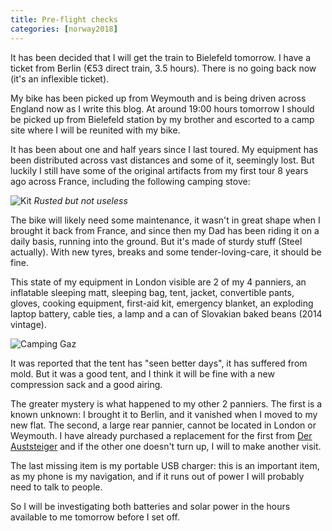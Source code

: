 ```yaml
---
title: Pre-flight checks
categories: [norway2018]
---
```


It has been decided that I will get the train to Bielefeld tomorrow. I have a
ticket from Berlin (€53 direct train, 3.5 hours). There is no going back now
(it's an inflexible ticket).

My bike has been picked up from Weymouth and is being driven across England
now as I write this blog. At around 19:00 hours tomorrow I should be picked up
from Bielefeld station by my brother and escorted to a camp site where I will
be reunited with my bike.

It has been about one and half years since I last toured. My equipment has
been distributed across vast distances and some of it, seemingly lost. But
luckily I still have some of the original artifacts from my first tour 8 years
ago across France, including the following camping stove:

![Kit](/images/norway/2018-06-20-kit.jpg)
_Rusted but not useless_

The bike will likely need some maintenance, it wasn't in great shape when I
brought it back from France, and since then my Dad has been riding it on a
daily basis, running into the ground. But it's made of sturdy stuff (Steel
actually). With new tyres, breaks and some tender-loving-care, it should be
fine.

This state of my equipment in London visible are 2 of my 4 panniers, an
inflatable sleeping matt, sleeping bag, tent, jacket, convertible pants,
gloves, cooking equipment, first-aid kit, emergency blanket, an exploding
laptop battery, cable ties, a lamp and a can of Slovakian baked beans (2014
vintage).

![Camping Gaz](/images/norway/2018-06-200-camping-gaz.jpg)

It was reported that the tent has "seen better days", it has suffered from
mold. But it was a good tent, and I think it will be fine with a new
compression sack and a good airing.

The greater mystery is what happened to my other 2 panniers. The first is a
known unknown: I brought it to Berlin, and it vanished when I moved to my new
flat. The second, a large rear pannier, cannot be located in London or
Weymouth. I have already purchased a replacement for the first from [Der
Auststeiger](http://www.der-aussteiger.de/) and if the other one doesn't turn
up, I will to make another visit.

The last missing item is my portable USB charger: this is an important item,
as my phone is my navigation, and if it runs out of power I will probably need
to talk to people.

So I will be investigating both batteries and solar power in the hours
available to me tomorrow before I set off.


